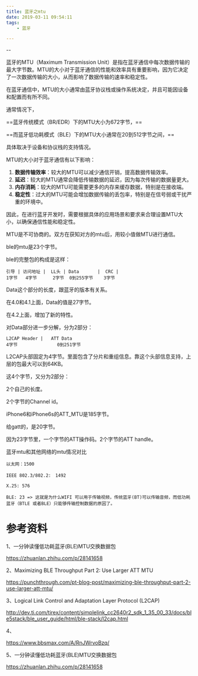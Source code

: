 ```yaml
---
title: 蓝牙之mtu
date: 2019-03-11 09:54:11
tags:
	- 蓝牙

---
```


--

蓝牙的MTU（Maximum Transmission Unit）是指在蓝牙通信中每次数据传输的最大字节数。MTU的大小对于蓝牙通信的性能和效率具有重要影响，因为它决定了一次数据传输的大小，从而影响了数据传输的速率和稳定性。

在蓝牙通信中，MTU的大小通常由蓝牙协议栈或操作系统决定，并且可能因设备和配置而有所不同。

通常情况下，

==蓝牙传统模式（BR/EDR）下的MTU大小为672字节，==

==而蓝牙低功耗模式（BLE）下的MTU大小通常在20到512字节之间，==

具体取决于设备和协议栈的支持情况。

MTU的大小对于蓝牙通信有以下影响：
1. **数据传输效率**：较大的MTU可以减少通信开销，提高数据传输效率。
2. **延迟**：较大的MTU通常会降低传输数据的延迟，因为每次传输的数据量更大。
3. **内存消耗**：较大的MTU可能需要更多的内存来缓存数据，特别是在接收端。
4. **稳定性**：过大的MTU可能会增加数据传输的丢包率，特别是在信号弱或干扰严重的环境中。

因此，在进行蓝牙开发时，需要根据具体的应用场景和要求来合理设置MTU大小，以确保通信性能和稳定性。



MTU是不可协商的。双方在获知对方的mtu后，用较小值做MTU进行通信。

ble的mtu是23个字节。

ble的完整包的构成是这样：

```
引导 | 访问地址 |  LL头 | Data       |  CRC |
1字节   4字节      2字节  0到255字节    3字节
```

Data这个部分的长度，跟蓝牙的版本有关系。

在4.0和4.1上面，Data的值是27字节。

在4.2上面，增加了新的特性。

对Data部分进一步分解，分为2部分：

```
L2CAP Header |   ATT Data
4字节               0到251字节
```

L2CAP头部固定为4字节。里面包含了分片和重组信息。靠这个头部信息支持，上层的包最大可以到64KB。

这4个字节，又分为2部分：

2个自己的长度。

2个字节的Channel id。



iPhone6和iPhone6s的ATT_MTU是185字节。



给gatt的，是20字节。

因为23字节里，一个字节的ATT操作码。2个字节的ATT handle。



蓝牙mtu和其他网络的mtu情况对比

```
以太网：1500

IEEE 802.3/802.2:　1492

X.25: 576

BLE: 23 => 这就是为什么WIFI 可以用于传输视频，传统蓝牙(BT)可以传输音频，而低功耗蓝牙（BTLE 或者BLE）只能够传输控制数据的原因了。
```



# 参考资料

1、一分钟读懂低功耗蓝牙(BLE)MTU交换数据包

https://zhuanlan.zhihu.com/p/28141658

2、Maximizing BLE Throughput Part 2: Use Larger ATT MTU

https://punchthrough.com/pt-blog-post/maximizing-ble-throughput-part-2-use-larger-att-mtu/

3、Logical Link Control and Adaptation Layer Protocol (L2CAP)

http://dev.ti.com/tirex/content/simplelink_cc2640r2_sdk_1_35_00_33/docs/ble5stack/ble_user_guide/html/ble-stack/l2cap.html

4、

https://www.bbsmax.com/A/RnJWrvoBzq/

5、一分钟读懂低功耗蓝牙(BLE)MTU交换数据包

https://zhuanlan.zhihu.com/p/28141658